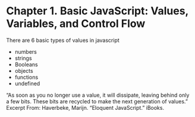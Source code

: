 # Chapter 1. Basic JavaScript: Values, Variables, and Control Flow
 
There are 6 basic types of values in javascript

- numbers
- strings
- Booleans
- objects
- functions
- undefined

“As soon as you no longer use a value, it will dissipate, leaving behind only a few bits. These bits are recycled to make the next generation of values.”
Excerpt From: Haverbeke, Marijn. “Eloquent JavaScript.” iBooks. 

